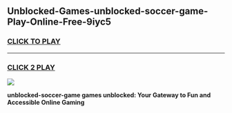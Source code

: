 
## Unblocked-Games-unblocked-soccer-game-Play-Online-Free-9iyc5
<h3>
<a href="https://premium76.site?title=unblocked-soccer-game&ref=26A">CLICK TO PLAY</a></h3>
<hr>

<h3>
<a href="https://premium76.site?title=unblocked-soccer-game&ref=26A">CLICK 2 PLAY</a>
  
</h3>

<a href="https://premium76.site?title=unblocked-soccer-game&ref=26A"><img src="https://clearcache.store/games.png"></a>


**unblocked-soccer-game games unblocked: Your Gateway to Fun and Accessible Online Gaming**
